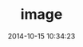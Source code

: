 ---
layout: image
title:  image
date:   2014-10-15 10:34:23
categories: image
pre: | 
    Lorem ipsum dolor sit amet, consectetur adipiscing elit. 
    Sed feugiat consectetur pellentesque. Nam ac elit risus, 
    ac blandit dui. Duis rutrum porta tortor ut convallis.
    Duis rutrum porta tortor ut convallis.
src: /images/xiangshan3.jpg
---